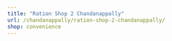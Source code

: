 ```yaml
---
title: "Ration Shop 2 Chandanappally"
url: /chandanappally/ration-shop-2-chandanappally/
shop: convenience
---
```

